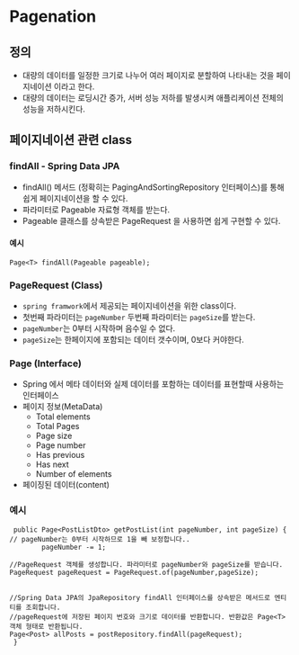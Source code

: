 # Pagenation

## 정의
- 대량의 데이터를 일정한 크기로 나누어 여러 페이지로 분할하여 나타내는 것을 페이지네이션 이라고 한다.
- 대량의 데이터는 로딩시간 증가, 서버 성능 저하를 발생시켜 애플리케이션 전체의 성능을 저하시킨다.

## 페이지네이션 관련 class


### findAll - Spring Data JPA
- findAll() 메서드 (정확히는 PagingAndSortingRepository 인터페이스)를 통해 쉽게 페이지네이션을 할 수 있다.
- 파라미터로 Pageable 자료형 객체를 받는다.
- Pageable 클래스를 상속받은 PageRequest 을 사용하면 쉽게 구현할 수 있다.
#### 예시
```
Page<T> findAll(Pageable pageable);
```

### PageRequest (Class)
- `spring framwork`에서 제공되는 페이지네이션을 위한 class이다.
- 첫번째 파라미터는 `pageNumber` 두번째 파라미터는 `pageSize`를 받는다.
- `pageNumber`는 0부터 시작하며 음수일 수 없다.
- `pageSize`는 한페이지에 포함되는 데이터 갯수이며, 0보다 커야한다.


### Page (Interface)
- Spring 에서 메타 데이터와 실제 데이터를 포함하는 데이터를 표현할때 사용하는 인터페이스
- 페이지 정보(MetaData)
  - Total elements
  - Total Pages
  - Page size
  - Page number
  - Has previous
  - Has next
  - Number of elements
- 페이징된 데이터(content)



### 예시
```
 public Page<PostListDto> getPostList(int pageNumber, int pageSize) {
// pageNumber는 0부터 시작하므로 1을 빼 보정합니다..
        pageNumber -= 1;

//PageRequest 객체를 생성합니다. 파라미터로 pageNumber와 pageSize를 받습니다.
PageRequest pageRequest = PageRequest.of(pageNumber,pageSize);


//Spring Data JPA의 JpaRepository findAll 인터페이스를 상속받은 메서드로 엔티티를 조회합니다.
//pageRequest에 저장된 페이지 번호와 크기로 데이터를 반환합니다. 반환값은 Page<T> 객체 형태로 반환됩니다.
Page<Post> allPosts = postRepository.findAll(pageRequest);
 }
```